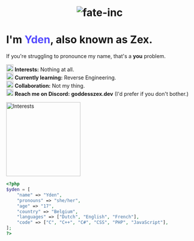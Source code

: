 <h1 align="center">
  <img src="https://assets.fate.ovh/github/readme.svg" alt="fate-inc" />
</h1>

# I'm <span style="color:rgb(84,74,255);"> Yden</span>, also known as Zex.
If you're struggling to pronounce my name, that's a **you** problem.

<img src="https://cdn.discordapp.com/emojis/1165658981671374868.webp?size=96&quality=lossless" alt="Interests" height="19"/> **Interests:** Nothing at all.
<br>
<img src="https://cdn.discordapp.com/emojis/1208803787062386748.gif?size=96&quality=lossless" alt="Interests" height="19"/> **Currently learning:** Reverse Engineering.
<br>
<img src="https://cdn.discordapp.com/emojis/1012428967262830632.webp?size=96&quality=lossless" alt="Interests" height="19"/> **Collaboration:** Not my thing.
<br>
<img src="https://cdn.discordapp.com/emojis/1062172029152935947.webp?size=96&quality=lossless" alt="Interests" height="19"/> **Reach me on Discord:** **goddesszex.dev** (I'd prefer if you don't bother.)

<img src="https://cdn.discordapp.com/attachments/1130801809741578300/1214729959323730050/cat.gif?ex=65fa2c6e&is=65e7b76e&hm=67a363015896f8ba4620e22df067eb2085a9f606d449b6867d534a9ba3de9eec&" alt="Interests" height="200"/> 

```php
<?php
$yden = [
    "name" => "Yden",
    "pronouns" => "she/her",
    "age" => "17",
    "country" => "Belgium",
    "languages" => ["Dutch", "English", "French"],
    "code" => ["C", "C++", "C#", "CSS", "PHP", "JavaScript"],
];
?>

